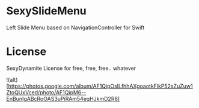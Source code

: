 # SexySlideMenu
Left Slide Menu based on NavigationController for Swift


# License

SexyDynamite License for free, free, free.. whatever

!(alt)[https://photos.google.com/album/AF1QipOslLfhhAXgoaotkFlkP52sZuZuw1ZtoQUxVced/photo/AF1QipM6--EnBunIgABcRoOAS3uPiRAm54eqHJkmD2R8]
